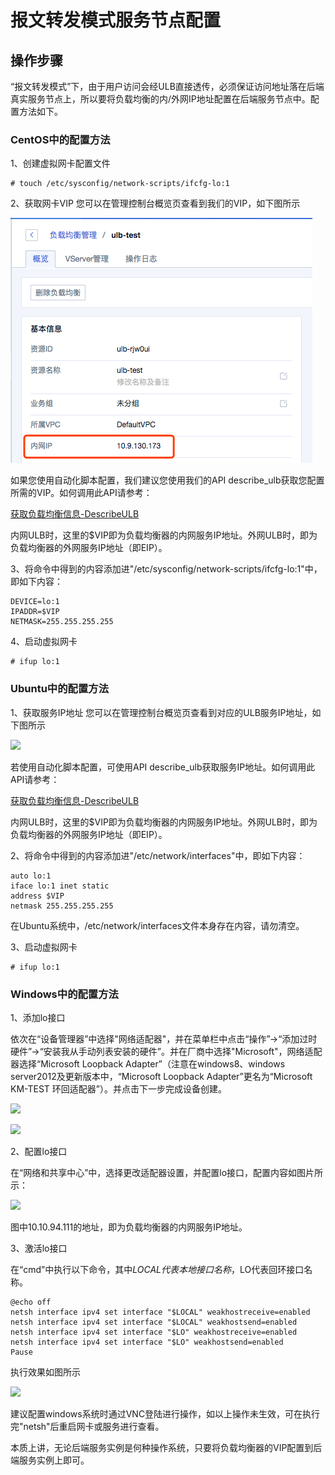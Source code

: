 

# 报文转发模式服务节点配置

## 操作步骤

“报文转发模式”下，由于用户访问会经ULB直接透传，必须保证访问地址落在后端真实服务节点上，所以要将负载均衡的内/外网IP地址配置在后端服务节点中。配置方法如下。

### CentOS中的配置方法

1、创建虚拟网卡配置文件

```
# touch /etc/sysconfig/network-scripts/ifcfg-lo:1
```

2、获取网卡VIP 您可以在管理控制台概览页查看到我们的VIP，如下图所示

![](/images/%E8%8E%B7%E5%8F%96vip.png)


如果您使用自动化脚本配置，我们建议您使用我们的API describe\_ulb获取您配置所需的VIP。如何调用此API请参考：

[获取负载均衡信息-DescribeULB](https://docs.ucloud.cn/api/ulb-api/describe_ulb)

内网ULB时，这里的$VIP即为负载均衡器的内网服务IP地址。外网ULB时，即为负载均衡器的外网服务IP地址（即EIP）。

3、将命令中得到的内容添加进"/etc/sysconfig/network-scripts/ifcfg-lo:1"中，即如下内容：

```
DEVICE=lo:1
IPADDR=$VIP
NETMASK=255.255.255.255
```

4、启动虚拟网卡

```
# ifup lo:1
```

### Ubuntu中的配置方法

1、获取服务IP地址 您可以在管理控制台概览页查看到对应的ULB服务IP地址，如下图所示

![](/network/ulb/images/%E8%8E%B7%E5%8F%96vip.png)

若使用自动化脚本配置，可使用API describe\_ulb获取服务IP地址。如何调用此API请参考：

[获取负载均衡信息-DescribeULB](https://docs.ucloud.cn/api/ulb-api/describe_ulb)

内网ULB时，这里的$VIP即为负载均衡器的内网服务IP地址。外网ULB时，即为负载均衡器的外网服务IP地址（即EIP）。

2、将命令中得到的内容添加进"/etc/network/interfaces"中，即如下内容：

```
auto lo:1
iface lo:1 inet static
address $VIP
netmask 255.255.255.255
```

在Ubuntu系统中，/etc/network/interfaces文件本身存在内容，请勿清空。

3、启动虚拟网卡

```
# ifup lo:1
```

### Windows中的配置方法

1、添加lo接口

依次在“设备管理器”中选择"网络适配器"，并在菜单栏中点击“操作”→“添加过时硬件”→“安装我从手动列表安装的硬件”。并在厂商中选择"Microsoft"，网络适配器选择“Microsoft Loopback Adapter”（注意在windows8、windows server2012及更新版本中，“Microsoft Loopback Adapter”更名为“Microsoft KM-TEST 环回适配器”）。并点击下一步完成设备创建。

![](https://docs.ucloud.cn/_media/network/ulb/win1.png)

![](https://docs.ucloud.cn/_media/network/ulb/win2.png)

2、配置lo接口

在“网络和共享中心”中，选择更改适配器设置，并配置lo接口，配置内容如图片所示：

![](https://docs.ucloud.cn/_media/network/ulb/win3.png)

图中10.10.94.111的地址，即为负载均衡器的内网服务IP地址。

3、激活lo接口

在“cmd”中执行以下命令，其中$LOCAL代表本地接口名称，$LO代表回环接口名称。

```
@echo off
netsh interface ipv4 set interface "$LOCAL" weakhostreceive=enabled
netsh interface ipv4 set interface "$LOCAL" weakhostsend=enabled
netsh interface ipv4 set interface "$LO" weakhostreceive=enabled
netsh interface ipv4 set interface "$LO" weakhostsend=enabled 
Pause
```

执行效果如图所示

![](https://docs.ucloud.cn/_media/network/ulb/win4.png)

建议配置windows系统时通过VNC登陆进行操作，如以上操作未生效，可在执行完"netsh"后重启网卡或服务进行查看。

本质上讲，无论后端服务实例是何种操作系统，只要将负载均衡器的VIP配置到后端服务实例上即可。



